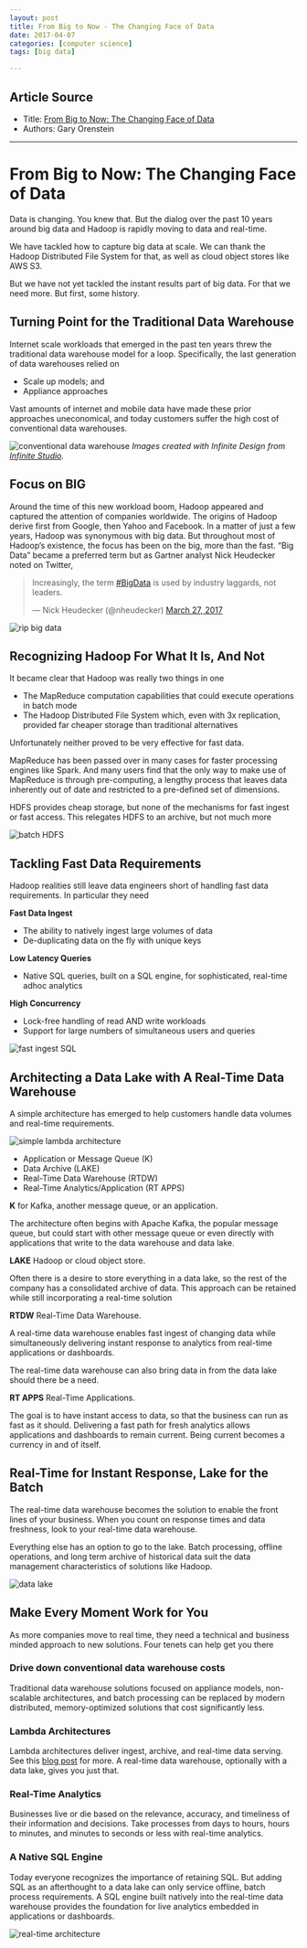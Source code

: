 ```yaml
---
layout: post
title: From Big to Now - The Changing Face of Data
date: 2017-04-07
categories: [computer science]
tags: [big data]

---
```



## Article Source

* Title: [From Big to Now: The Changing Face of Data](http://blog.memsql.com/from-big-to-now-the-changing-face-of-data/?_scpsug=crawled_170454_4246ef00-18bd-11e7-c9b5-90b11c40440d#_scpsug=crawled_170454_4246ef00-18bd-11e7-c9b5-90b11c40440d)
* Authors: Gary Orenstein

---

From Big to Now: The Changing Face of Data
=======================================================

Data is changing. You knew that. But the dialog over the past 10 years
around big data and Hadoop is rapidly moving to data and real-time.

We have tackled how to capture big data at scale. We can thank the
Hadoop Distributed File System for that, as well as cloud object stores
like AWS S3.

But we have not yet tackled the instant results part of big data. For
that we need more. But first, some history.

## Turning Point for the Traditional Data Warehouse

Internet scale workloads that emerged in the past ten years threw the
traditional data warehouse model for a loop. Specifically, the last
generation of data warehouses relied on

-   Scale up models; and
-   Appliance approaches

Vast amounts of internet and mobile data have made these prior
approaches uneconomical, and today customers suffer the high cost of
conventional data warehouses.

![conventional data warehouse](http://blog.memsql.com/wp-content/uploads/2017/04/fast1-1024x576.jpg)
*Images created with Infinite Design from [Infinite
Studio](http://www.seanbrakefield.com/).*

## Focus on BIG

Around the time of this new workload boom, Hadoop appeared and captured
the attention of companies worldwide. The origins of Hadoop derive first
from Google, then Yahoo and Facebook. In a matter of just a few years,
Hadoop was synonymous with big data. But throughout most of Hadoop’s
existence, the focus has been on the big, more than the fast. “Big Data”
became a preferred term but as Gartner analyst Nick Heudecker noted on
Twitter,

> Increasingly, the term [#BigData](https://twitter.com/hashtag/BigData?src=hash) is used by industry laggards, not leaders.
>
> — Nick Heudecker (@nheudecker) [March 27, 2017](https://twitter.com/nheudecker/status/846470769995476994)

![rip big data](http://blog.memsql.com/wp-content/uploads/2017/04/fast2-1024x576.jpg)

## Recognizing Hadoop For What It Is, And Not

It became clear that Hadoop was really two things in one

-   The MapReduce computation capabilities that could execute operations
    in batch mode
-   The Hadoop Distributed File System which, even with 3x replication,
    provided far cheaper storage than traditional alternatives

Unfortunately neither proved to be very effective for fast data.

MapReduce has been passed over in many cases for faster processing
engines like Spark. And many users find that the only way to make use of
MapReduce is through pre-computing, a lengthy process that leaves data
inherently out of date and restricted to a pre-defined set of
dimensions.

HDFS provides cheap storage, but none of the mechanisms for fast ingest
or fast access. This relegates HDFS to an archive, but not much more

![batch HDFS](http://blog.memsql.com/wp-content/uploads/2017/04/fast3-1024x576.jpg)

## Tackling Fast Data Requirements

Hadoop realities still leave data engineers short of handling fast data
requirements. In particular they need

**Fast Data Ingest**

-   The ability to natively ingest large volumes of data
-   De-duplicating data on the fly with unique keys

**Low Latency Queries**

-   Native SQL queries, built on a SQL engine, for sophisticated,
    real-time adhoc analytics

**High Concurrency**

-   Lock-free handling of read AND write workloads
-   Support for large numbers of simultaneous users and queries

![fast ingest SQL](http://blog.memsql.com/wp-content/uploads/2017/04/fast4-1024x576.jpg)

## Architecting a Data Lake with A Real-Time Data Warehouse

A simple architecture has emerged to help customers handle data volumes
and real-time requirements.

![simple lambda architecture](http://blog.memsql.com/wp-content/uploads/2017/04/fast5-1024x576.jpg)

-   Application or Message Queue (K)
-   Data Archive (LAKE)
-   Real-Time Data Warehouse (RTDW)
-   Real-Time Analytics/Application (RT APPS)

**K** for Kafka, another message queue, or an application.

The architecture often begins with Apache Kafka, the popular message
queue, but could start with other message queue or even directly with
applications that write to the data warehouse and data lake.

**LAKE** Hadoop or cloud object store.

Often there is a desire to store everything in a data lake, so the rest
of the company has a consolidated archive of data. This approach can be
retained while still incorporating a real-time solution

**RTDW** Real-Time Data Warehouse.

A real-time data warehouse enables fast ingest of changing data while
simultaneously delivering instant response to analytics from real-time
applications or dashboards.

The real-time data warehouse can also bring data in from the data lake
should there be a need.

**RT APPS** Real-Time Applications.

The goal is to have instant access to data, so that the business can run
as fast as it should. Delivering a fast path for fresh analytics allows
applications and dashboards to remain current. Being current becomes a
currency in and of itself.

## Real-Time for Instant Response, Lake for the Batch

The real-time data warehouse becomes the solution to enable the front
lines of your business. When you count on response times and data
freshness, look to your real-time data warehouse.

Everything else has an option to go to the lake. Batch processing,
offline operations, and long term archive of historical data suit the
data management characteristics of solutions like Hadoop.

![data lake](http://blog.memsql.com/wp-content/uploads/2017/04/fast6-1024x576.jpg)

## Make Every Moment Work for You

As more companies move to real time, they need a technical and business
minded approach to new solutions. Four tenets can help get you there

### Drive down conventional data warehouse costs

Traditional data warehouse solutions focused on appliance models,
non-scalable architectures, and batch processing can be replaced by
modern distributed, memory-optimized solutions that cost significantly
less.

### Lambda Architectures

Lambda architectures deliver ingest, archive, and real-time data
serving. See this [blog
post](http://blog.memsql.com/lambda-architecture-isnt/) for more. A
real-time data warehouse, optionally with a data lake, gives you just
that.

### Real-Time Analytics

Businesses live or die based on the relevance, accuracy, and timeliness
of their information and decisions. Take processes from days to hours,
hours to minutes, and minutes to seconds or less with real-time
analytics.

### A Native SQL Engine

Today everyone recognizes the importance of retaining SQL. But adding
SQL as an afterthought to a data lake can only service offline, batch
process requirements. A SQL engine built natively into the real-time
data warehouse provides the foundation for live analytics embedded in
applications or dashboards.

![real-time architecture](http://blog.memsql.com/wp-content/uploads/2017/04/fast7-1024x576.jpg)


